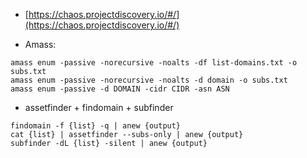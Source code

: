 - [https://chaos.projectdiscovery.io/#/](https://chaos.projectdiscovery.io/#/)

- Amass:
```
amass enum -passive -norecursive -noalts -df list-domains.txt -o subs.txt
amass enum -passive -norecursive -noalts -d domain -o subs.txt
amass enum -passive -d DOMAIN -cidr CIDR -asn ASN
```

- assetfinder + findomain + subfinder
```
findomain -f {list} -q | anew {output}
cat {list} | assetfinder --subs-only | anew {output}
subfinder -dL {list} -silent | anew {output}
```

